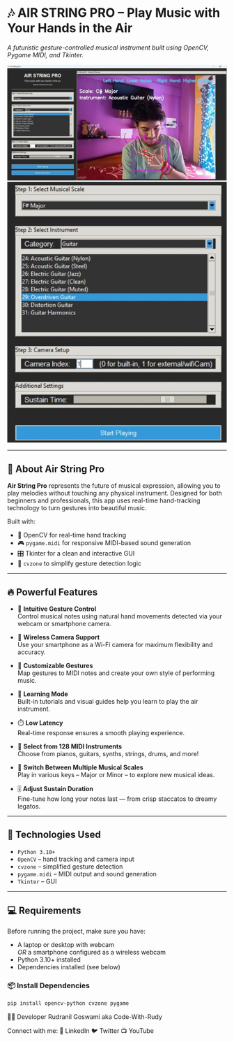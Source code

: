 # 🎶 AIR STRING PRO – Play Music with Your Hands in the Air

_A futuristic gesture-controlled musical instrument built using OpenCV, Pygame MIDI, and Tkinter._

![Air String Pro Screenshot 1](./airstr.jpg)
![Air String Pro Screenshot 2](./airsts1.jpg)

---

## 🚀 About Air String Pro

**Air String Pro** represents the future of musical expression, allowing you to play melodies without touching any physical instrument. Designed for both beginners and professionals, this app uses real-time hand-tracking technology to turn gestures into beautiful music.

Built with:
- 🎥 OpenCV for real-time hand tracking  
- 🎮 `pygame.midi` for responsive MIDI-based sound generation  
- 🎛️ Tkinter for a clean and interactive GUI  
- 🤖 `cvzone` to simplify gesture detection logic

---

## 🔥 Powerful Features

- 🎯 **Intuitive Gesture Control**  
  Control musical notes using natural hand movements detected via your webcam or smartphone camera.

- 📱 **Wireless Camera Support**  
  Use your smartphone as a Wi-Fi camera for maximum flexibility and accuracy.

- 🎵 **Customizable Gestures**  
  Map gestures to MIDI notes and create your own style of performing music.

- 🧠 **Learning Mode**  
  Built-in tutorials and visual guides help you learn to play the air instrument.

- ⏱️ **Low Latency**  
  Real-time response ensures a smooth playing experience.

- 🎼 **Select from 128 MIDI Instruments**  
  Choose from pianos, guitars, synths, strings, drums, and more!

- 🔄 **Switch Between Multiple Musical Scales**  
  Play in various keys – Major or Minor – to explore new musical ideas.

- 🎚️ **Adjust Sustain Duration**  
  Fine-tune how long your notes last — from crisp staccatos to dreamy legatos.

---

## 🧰 Technologies Used

- `Python 3.10+`
- `OpenCV` – hand tracking and camera input  
- `cvzone` – simplified gesture detection  
- `pygame.midi` – MIDI output and sound generation  
- `Tkinter` – GUI

---

## 💻 Requirements

Before running the project, make sure you have:

- A laptop or desktop with webcam  
  _OR_ a smartphone configured as a wireless webcam  
- Python 3.10+ installed
- Dependencies installed (see below)



### 📦 Install Dependencies

```bash
pip install opencv-python cvzone pygame

```

👨‍💻 Developer
Rudranil Goswami
aka Code-With-Rudy

Connect with me:
🔗 LinkedIn
🐦 Twitter
📺 YouTube
